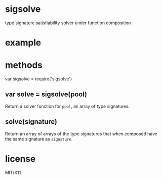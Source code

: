 sigsolve
========

type signature satisfiability solver under function composition

example
=======

methods
=======

var sigsolve = require('sigsolve')

var solve = sigsolve(pool)
--------------------------

Return a solver function for `pool`, an array of type signatures.

solve(signature)
----------------

Return an array of arrays of the type signatures that when composed have the
same signature as `signature`.

license
=======

MIT/X11
